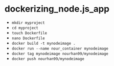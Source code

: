 # dockerizing_node.js_app
* `mkdir myproject`
* `cd myproject`
* `touch Dockerfile`
* `nano Dockerfile`
* `docker build -t mynodeimage .`
* `docker run --name nour_container mynodeimage`
* `docker tag mynodeimage nourhan99/mynodeimage`
* `docker push nourhan99/mynodeimage`

